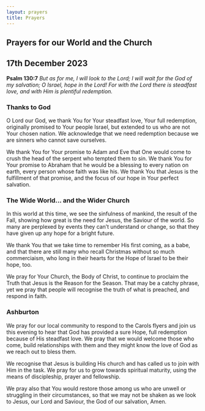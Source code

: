 ```yaml
---
layout: prayers
title: Prayers
---
```

## Prayers for our World and the Church

## 17th December 2023

__Psalm 130:7__ 
_But as for me, I will look to the Lord; I will wait for the God of my salvation;_
_O Israel, hope in the Lord!_
_For with the Lord there is steadfast love,_
_and with Him is plentiful redemption._

### Thanks to God
O Lord our God, we thank You for Your steadfast love, Your full redemption, originally promised to Your people Israel, but extended to us who are not Your chosen nation. We acknowledge that we need redemption because we are sinners who cannot save ourselves.

We thank You for Your promise to Adam and Eve that One would come to crush the head of the serpent who tempted them to sin. We thank You for Your promise to Abraham that he would be a blessing to every nation on earth, every person whose faith was like his. We thank You that Jesus is the fulfillment of that promise, and the focus of our hope in Your perfect salvation.

### The Wide World... and the Wider Church
In this world at this time, we see the sinfulness of mankind, the result of the Fall, showing how great is the need for Jesus, the Saviour of the world. So many are perplexed by events they can’t understand or change, so that they have given up any hope for a bright future.

We thank You that we take time to remember His first coming, as a babe, and that there are still many who recall Christmas without so much commerciaism, who long in their hearts for the Hope of Israel to be their hope, too.

We pray for Your Church, the Body of Christ, to continue to proclaim the Truth that Jesus is the Reason for the Season. That may be a catchy phrase, yet we pray that people will recognise the truth of what is preached, and respond in faith.

### Ashburton
We pray for our local community to respond to the Carols flyers and join us this evening to hear that God has provided a sure Hope, full redemption because of His steadfast love. We pray that we would welcome those who come, build relationships with them and they might know the love of God as we reach out to bless them.

We recognise that Jesus is building His church and has called us to join with Him in the task. We pray for us to grow towards spiritual maturity, using the means of discipleship, prayer and fellowship.

We pray also that You would restore those among us who are unwell or struggling in their circumstances, so that we may not be shaken as we look to Jesus, our Lord and Saviour, the God of our salvation,  Amen.

